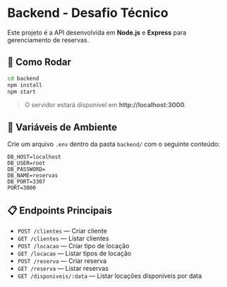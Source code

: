 # Backend - Desafio Técnico

Este projeto é a API desenvolvida em **Node.js** e **Express** para gerenciamento de reservas.

## 🚀 Como Rodar

```bash
cd backend
npm install
npm start
```

> O servidor estará disponível em **http://localhost:3000**.

## 📄 Variáveis de Ambiente

Crie um arquivo `.env` dentro da pasta `backend/` com o seguinte conteúdo:

```env
DB_HOST=localhost
DB_USER=root
DB_PASSWORD=
DB_NAME=reservas
DB_PORT=3307
PORT=3000
```

## 📋 Endpoints Principais

- `POST /clientes` — Criar cliente
- `GET /clientes` — Listar clientes
- `POST /locacao` — Criar tipo de locação
- `GET /locacao` — Listar tipos de locação
- `POST /reserva` — Criar reserva
- `GET /reserva` — Listar reservas
- `GET /disponiveis/:data` — Listar locações disponíveis por data